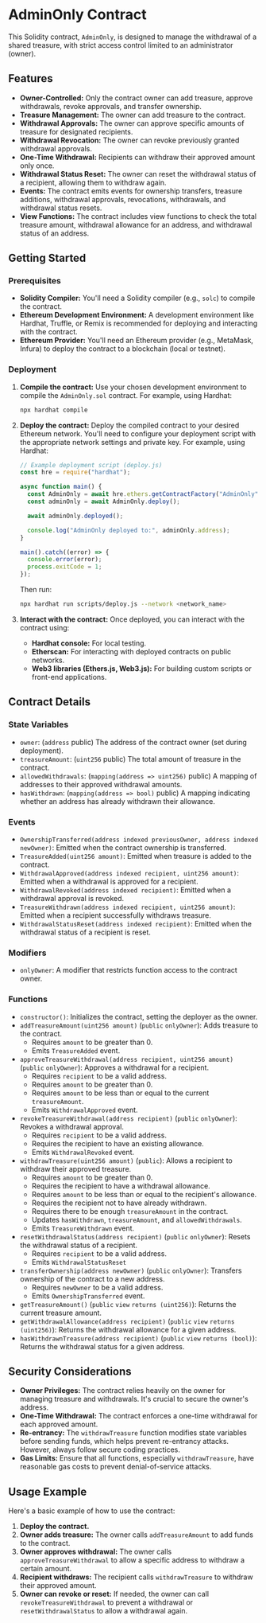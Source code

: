 # AdminOnly Contract

This Solidity contract, `AdminOnly`, is designed to manage the withdrawal of a shared treasure, with strict access control limited to an administrator (owner).

## Features

* **Owner-Controlled:** Only the contract owner can add treasure, approve withdrawals, revoke approvals, and transfer ownership.
* **Treasure Management:** The owner can add treasure to the contract.
* **Withdrawal Approvals:** The owner can approve specific amounts of treasure for designated recipients.
* **Withdrawal Revocation:** The owner can revoke previously granted withdrawal approvals.
* **One-Time Withdrawal:** Recipients can withdraw their approved amount only once.
* **Withdrawal Status Reset:** The owner can reset the withdrawal status of a recipient, allowing them to withdraw again.
* **Events:** The contract emits events for ownership transfers, treasure additions, withdrawal approvals, revocations, withdrawals, and withdrawal status resets.
* **View Functions:** The contract includes view functions to check the total treasure amount, withdrawal allowance for an address, and withdrawal status of an address.

## Getting Started

### Prerequisites

* **Solidity Compiler:** You'll need a Solidity compiler (e.g., `solc`) to compile the contract.
* **Ethereum Development Environment:** A development environment like Hardhat, Truffle, or Remix is recommended for deploying and interacting with the contract.
* **Ethereum Provider:** You'll need an Ethereum provider (e.g., MetaMask, Infura) to deploy the contract to a blockchain (local or testnet).

### Deployment

1.  **Compile the contract:** Use your chosen development environment to compile the `AdminOnly.sol` contract.  For example, using Hardhat:

    ```bash
    npx hardhat compile
    ```

2.  **Deploy the contract:** Deploy the compiled contract to your desired Ethereum network.  You'll need to configure your deployment script with the appropriate network settings and private key.  For example, using Hardhat:

    ```javascript
    // Example deployment script (deploy.js)
    const hre = require("hardhat");

    async function main() {
      const AdminOnly = await hre.ethers.getContractFactory("AdminOnly");
      const adminOnly = await AdminOnly.deploy();

      await adminOnly.deployed();

      console.log("AdminOnly deployed to:", adminOnly.address);
    }

    main().catch((error) => {
      console.error(error);
      process.exitCode = 1;
    });
    ```

    Then run:

    ```bash
    npx hardhat run scripts/deploy.js --network <network_name>
    ```

3.  **Interact with the contract:** Once deployed, you can interact with the contract using:

    * **Hardhat console:** For local testing.
    * **Etherscan:** For interacting with deployed contracts on public networks.
    * **Web3 libraries (Ethers.js, Web3.js):** For building custom scripts or front-end applications.

## Contract Details

### State Variables

* `owner`: (`address` public) The address of the contract owner (set during deployment).
* `treasureAmount`: (`uint256` public) The total amount of treasure in the contract.
* `allowedWithdrawals`: (`mapping(address => uint256)` public)  A mapping of addresses to their approved withdrawal amounts.
* `hasWithdrawn`: (`mapping(address => bool)` public) A mapping indicating whether an address has already withdrawn their allowance.

### Events

* `OwnershipTransferred(address indexed previousOwner, address indexed newOwner)`: Emitted when the contract ownership is transferred.
* `TreasureAdded(uint256 amount)`: Emitted when treasure is added to the contract.
* `WithdrawalApproved(address indexed recipient, uint256 amount)`: Emitted when a withdrawal is approved for a recipient.
* `WithdrawalRevoked(address indexed recipient)`: Emitted when a withdrawal approval is revoked.
* `TreasureWithdrawn(address indexed recipient, uint256 amount)`: Emitted when a recipient successfully withdraws treasure.
* `WithdrawalStatusReset(address indexed recipient)`: Emitted when the withdrawal status of a recipient is reset.

### Modifiers

* `onlyOwner`:  A modifier that restricts function access to the contract owner.

### Functions

* `constructor()`:  Initializes the contract, setting the deployer as the owner.
* `addTreasureAmount(uint256 amount)` (`public` `onlyOwner`): Adds treasure to the contract.
    * Requires `amount` to be greater than 0.
    * Emits `TreasureAdded` event.
* `approveTreasureWithdrawal(address recipient, uint256 amount)` (`public` `onlyOwner`): Approves a withdrawal for a recipient.
    * Requires `recipient` to be a valid address.
    * Requires `amount` to be greater than 0.
    * Requires `amount` to be less than or equal to the current `treasureAmount`.
    * Emits `WithdrawalApproved` event.
* `revokeTreasureWithdrawal(address recipient)` (`public` `onlyOwner`): Revokes a withdrawal approval.
    * Requires `recipient` to be a valid address.
    * Requires the recipient to have an existing allowance.
    * Emits `WithdrawalRevoked` event.
* `withdrawTreasure(uint256 amount)` (`public`):  Allows a recipient to withdraw their approved treasure.
    * Requires `amount` to be greater than 0.
    * Requires the recipient to have a withdrawal allowance.
    * Requires `amount` to be less than or equal to the recipient's allowance.
    * Requires the recipient not to have already withdrawn.
    * Requires there to be enough `treasureAmount` in the contract.
    * Updates `hasWithdrawn`, `treasureAmount`, and `allowedWithdrawals`.
    * Emits `TreasureWithdrawn` event.
* `resetWithdrawalStatus(address recipient)` (`public` `onlyOwner`): Resets the withdrawal status of a recipient.
    * Requires `recipient` to be a valid address.
    * Emits `WithdrawalStatusReset`
* `transferOwnership(address newOwner)` (`public` `onlyOwner`): Transfers ownership of the contract to a new address.
    * Requires `newOwner` to be a valid address.
    * Emits `OwnershipTransferred` event.
* `getTreasureAmount()` (`public` `view` `returns (uint256)`): Returns the current treasure amount.
* `getWithdrawalAllowance(address recipient)` (`public` `view` `returns (uint256)`): Returns the withdrawal allowance for a given address.
* `hasWithdrawnTreasure(address recipient)` (`public` `view` `returns (bool)`): Returns the withdrawal status for a given address.

## Security Considerations

* **Owner Privileges:** The contract relies heavily on the owner for managing treasure and withdrawals.  It's crucial to secure the owner's address.
* **One-Time Withdrawal:** The contract enforces a one-time withdrawal for each approved amount.
* **Re-entrancy:** The `withdrawTreasure` function modifies state variables before sending funds, which helps prevent re-entrancy attacks.  However, always follow secure coding practices.
* **Gas Limits:** Ensure that all functions, especially `withdrawTreasure`, have reasonable gas costs to prevent denial-of-service attacks.

## Usage Example

Here's a basic example of how to use the contract:

1.  **Deploy the contract.**
2.  **Owner adds treasure:** The owner calls `addTreasureAmount` to add funds to the contract.
3.  **Owner approves withdrawal:** The owner calls `approveTreasureWithdrawal` to allow a specific address to withdraw a certain amount.
4.  **Recipient withdraws:** The recipient calls `withdrawTreasure` to withdraw their approved amount.
5.  **Owner can revoke or reset:** If needed, the owner can call `revokeTreasureWithdrawal` to prevent a withdrawal or `resetWithdrawalStatus` to allow a withdrawal again.
